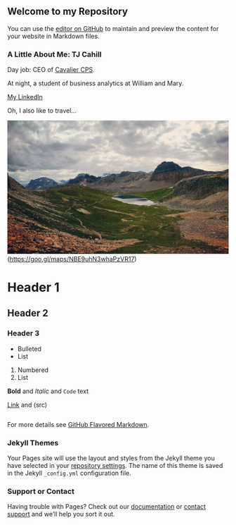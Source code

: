 ---
---
## Welcome to my Repository

You can use the [editor on GitHub](https://github.com/tjcahill01/tjcahill01.github.io/edit/main/index.md) to maintain and preview the content for your website in Markdown files.



### A Little About Me: TJ Cahill


Day job: CEO of [Cavalier CPS](#https://www.cavaliercps.com/). 

At night, a student of business analytics at William and Mary. 



[My LinkedIn](www.linkedin.com)





Oh, I also like to travel...

![My Pic](/pics/IMG_6896.JPG)(https://goo.gl/maps/NBE9uhN3whaPzVR17)



# Header 1
## Header 2
### Header 3

- Bulleted
- List

1. Numbered
2. List

**Bold** and _Italic_ and `Code` text

[Link](url) and (src)
```markdown
```
For more details see [GitHub Flavored Markdown](https://guides.github.com/features/mastering-markdown/).

### Jekyll Themes

Your Pages site will use the layout and styles from the Jekyll theme you have selected in your [repository settings](https://github.com/tjcahill01/tjcahill01.github.io/settings). The name of this theme is saved in the Jekyll `_config.yml` configuration file.

### Support or Contact

Having trouble with Pages? Check out our [documentation](https://docs.github.com/categories/github-pages-basics/) or [contact support](https://support.github.com/contact) and we’ll help you sort it out.
